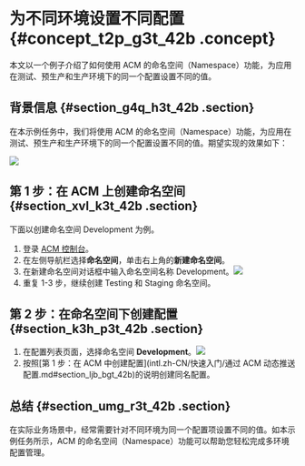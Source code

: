 # 为不同环境设置不同配置 {#concept_t2p_g3t_42b .concept}

本文以一个例子介绍了如何使用 ACM 的命名空间（Namespace）功能，为应用在测试、预生产和生产环境下的同一个配置设置不同的值。

## 背景信息 {#section_g4q_h3t_42b .section}

在本示例任务中，我们将使用 ACM 的命名空间（Namespace）功能，为应用在测试、预生产和生产环境下的同一个配置设置不同的值。期望实现的效果如下：

 ![](http://static-aliyun-doc.oss-cn-hangzhou.aliyuncs.com/assets/img/15950/155799881347438_zh-CN.png)

## 第 1 步：在 ACM 上创建命名空间 {#section_xvl_k3t_42b .section}

下面以创建命名空间 Development 为例。

1.  登录 [ACM 控制台](https://acm.console.alibabacloud.com/)。
2.  在左侧导航栏选择**命名空间**，单击右上角的**新建命名空间**。
3.  在新建命名空间对话框中输入命名空间名称 Development。![](http://static-aliyun-doc.oss-cn-hangzhou.aliyuncs.com/assets/img/15950/155799881347440_zh-CN.png)
4.  重复 1-3 步，继续创建 Testing 和 Staging 命名空间。

## 第 2 步：在命名空间下创建配置 {#section_k3h_p3t_42b .section}

1.  在配置列表页面，选择命名空间 **Development**。![](http://static-aliyun-doc.oss-cn-hangzhou.aliyuncs.com/assets/img/15950/155799881347441_zh-CN.png)
2.  按照[第 1 步：在 ACM 中创建配置](intl.zh-CN/快速入门/通过 ACM 动态推送配置.md#section_ljb_bgt_42b)的说明创建同名配置。

## 总结 {#section_umg_r3t_42b .section}

在实际业务场景中，经常需要针对不同环境为同一个配置项设置不同的值。如本示例任务所示，ACM 的命名空间（Namespace）功能可以帮助您轻松完成多环境配置管理。

